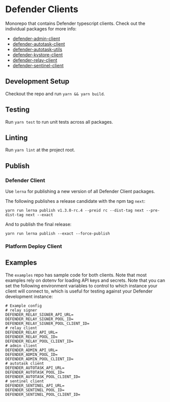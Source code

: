 # Defender Clients

Monorepo that contains Defender typescript clients. Check out the individual packages for more info:

- [defender-admin-client](packages/admin)
- [defender-autotask-client](packages/autotask-client)
- [defender-autotask-utils](packages/autotask-utils)
- [defender-kvstore-client](packages/kvstore)
- [defender-relay-client](packages/relay)
- [defender-sentinel-client](packages/sentinel)

## Development Setup

Checkout the repo and run `yarn && yarn build`.

## Testing

Run `yarn test` to run unit tests across all packages.

## Linting

Run `yarn lint` at the project root.

## Publish

### Defender Client

Use `lerna` for publishing a new version of all Defender Client packages. 

The following publishes a release candidate with the npm tag `next`:

```
yarn run lerna publish v1.3.0-rc.4 --preid rc --dist-tag next --pre-dist-tag next --exact
```

And to publish the final release:

```
yarn run lerna publish --exact --force-publish
```

### Platform Deploy Client



## Examples

The `examples` repo has sample code for both clients. Note that most examples rely on dotenv for loading API keys and secrets. Note that you can set the following environment variables to control to which instance your client will connect to, which is useful for testing against your Defender development instance:

```
# Example config 
# relay signer
DEFENDER_RELAY_SIGNER_API_URL=
DEFENDER_RELAY_SIGNER_POOL_ID=
DEFENDER_RELAY_SIGNER_POOL_CLIENT_ID=
# relay client
DEFENDER_RELAY_API_URL=
DEFENDER_RELAY_POOL_ID=
DEFENDER_RELAY_POOL_CLIENT_ID=
# admin client
DEFENDER_ADMIN_API_URL=
DEFENDER_ADMIN_POOL_ID=
DEFENDER_ADMIN_POOL_CLIENT_ID=
# autotask client
DEFENDER_AUTOTASK_API_URL=
DEFENDER_AUTOTASK_POOL_ID=
DEFENDER_AUTOTASK_POOL_CLIENT_ID=
# sentinel client
DEFENDER_SENTINEL_API_URL=
DEFENDER_SENTINEL_POOL_ID=
DEFENDER_SENTINEL_POOL_CLIENT_ID=
```
